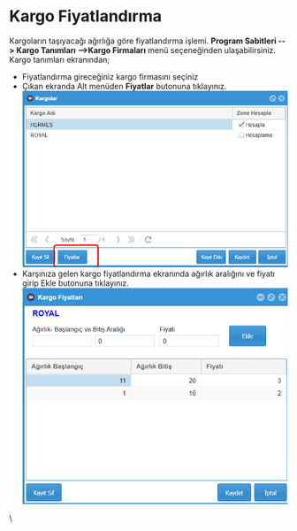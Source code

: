 # Kargo Fiyatlandırma

Kargoların taşıyacağı ağırlığa göre fiyatlandırma işlemi. **Program Sabitleri --> Kargo Tanımları -->Kargo Firmaları** menü seçeneğinden ulaşabilirsiniz.\
Kargo tanımları ekranından;

* Fiyatlandırma gireceğiniz kargo firmasını seçiniz
* Çıkan ekranda Alt menüden **Fiyatlar** butonuna tıklayınız.\
  ![](<../../.gitbook/assets/image (13) (2).png>)
* Karşınıza gelen kargo fiyatlandırma ekranında ağırlık aralığını ve fiyatı girip Ekle butonuna tıklayınız.\
  ![](<../../.gitbook/assets/image (3) (1).png>)

\
